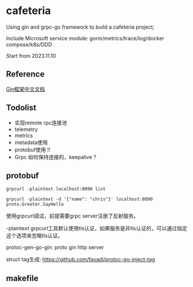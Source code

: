 # cafeteria

Using gin and grpc-go framework to build a cafeteria project;

Include Microsoft service module: gorm/metrics/trace/log/docker compose/k8s/DDD

Start from 2023.11.10

## Reference

[Gin框架中文文档](https://learnku.com/docs/gin-gonic/1.5/quickstart/6151)

## Todolist

* 实现remote rpc连接池
* telemetry
* metrics
* metadata使用
* protobuf使用 ‼️
* Grpc 如何保持连接的，keepalive？

## protobuf

```shell
grpcurl -plaintext localhost:8090 list

grpcurl -plaintext -d '{"name": "chris"}' localhost:8090 proto.Greeter.SayHello
```
使用grpcurl调试，前提需要grpc server注册了反射服务。

-plaintext grpcurl工具默认使用tls认证，如果服务是非tls认证的，可以通过指定这个选项来忽略tls认证。

protoc-gen-go-gin: proto gin http server

struct tag生成: https://github.com/favadi/protoc-go-inject-tag

## makefile




